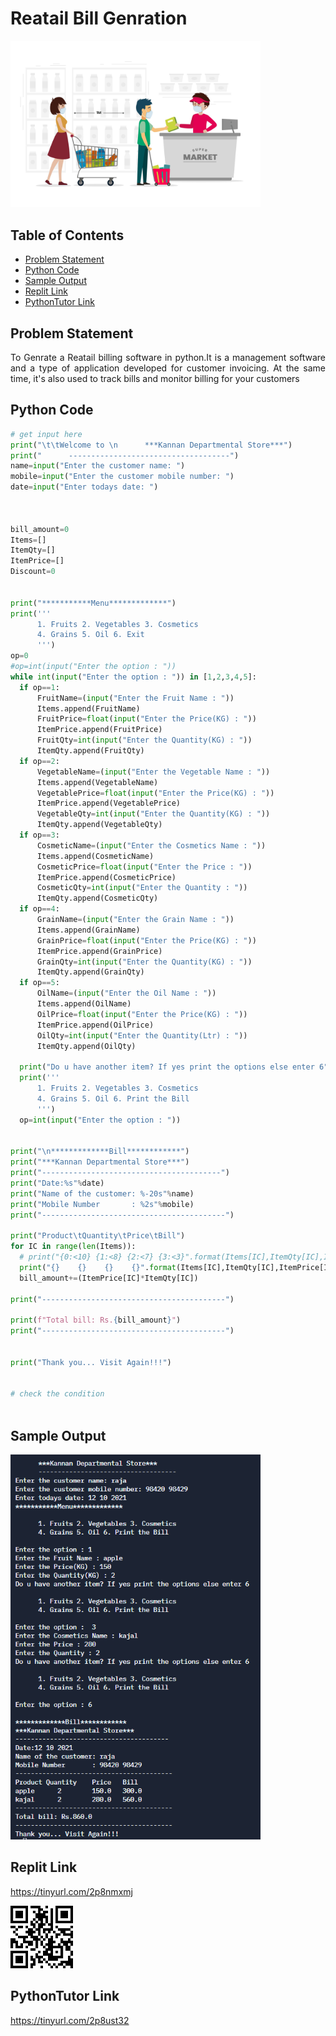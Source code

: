 # Reatail Bill Genration

<img src="./img/Retail.png" style="width:400px;" class="center"/>

## Table of Contents

- [Problem Statement](#problem-statement)
- [Python Code](#python-code)
- [Sample Output](#Sample-Output)
- [Replit Link](#replit-link)
- [PythonTutor Link](#pythontutor-link)


## Problem Statement

<div align="justify"> <p> To Genrate a Reatail billing software in python.It is a management software and a type of application developed for customer invoicing. At the same time, it's also used to track bills and monitor billing for your customers</div></p>




## Python Code

```python
# get input here
print("\t\tWelcome to \n      ***Kannan Departmental Store***")
print("      ------------------------------------")
name=input("Enter the customer name: ")
mobile=input("Enter the customer mobile number: ")
date=input("Enter todays date: ")



bill_amount=0
Items=[]
ItemQty=[]
ItemPrice=[]
Discount=0


print("***********Menu*************")
print('''
      1. Fruits 2. Vegetables 3. Cosmetics
      4. Grains 5. Oil 6. Exit
      ''')
op=0
#op=int(input("Enter the option : "))
while int(input("Enter the option : ")) in [1,2,3,4,5]:
  if op==1:
      FruitName=(input("Enter the Fruit Name : "))
      Items.append(FruitName)
      FruitPrice=float(input("Enter the Price(KG) : "))
      ItemPrice.append(FruitPrice)
      FruitQty=int(input("Enter the Quantity(KG) : "))
      ItemQty.append(FruitQty)
  if op==2:
      VegetableName=(input("Enter the Vegetable Name : "))
      Items.append(VegetableName)
      VegetablePrice=float(input("Enter the Price(KG) : "))
      ItemPrice.append(VegetablePrice)
      VegetableQty=int(input("Enter the Quantity(KG) : "))
      ItemQty.append(VegetableQty)
  if op==3:
      CosmeticName=(input("Enter the Cosmetics Name : "))
      Items.append(CosmeticName)
      CosmeticPrice=float(input("Enter the Price : "))
      ItemPrice.append(CosmeticPrice)
      CosmeticQty=int(input("Enter the Quantity : "))
      ItemQty.append(CosmeticQty)
  if op==4:
      GrainName=(input("Enter the Grain Name : "))
      Items.append(GrainName)
      GrainPrice=float(input("Enter the Price(KG) : "))
      ItemPrice.append(GrainPrice)
      GrainQty=int(input("Enter the Quantity(KG) : "))
      ItemQty.append(GrainQty)
  if op==5:
      OilName=(input("Enter the Oil Name : "))
      Items.append(OilName)
      OilPrice=float(input("Enter the Price(KG) : "))
      ItemPrice.append(OilPrice)
      OilQty=int(input("Enter the Quantity(Ltr) : "))
      ItemQty.append(OilQty)
  
  print("Do u have another item? If yes print the options else enter 6")
  print('''
      1. Fruits 2. Vegetables 3. Cosmetics
      4. Grains 5. Oil 6. Print the Bill
      ''')
  op=int(input("Enter the option : "))


print("\n*************Bill************")
print("***Kannan Departmental Store***")
print("----------------------------------------")
print("Date:%s"%date)
print("Name of the customer: %-20s"%name)
print("Mobile Number       : %2s"%mobile)
print("-----------------------------------------")

print("Product\tQuantity\tPrice\tBill")
for IC in range(len(Items)):
  # print("{0:<10} {1:<8} {2:<7} {3:<3}".format(Items[IC],ItemQty[IC],ItemPrice[IC],ItemPrice[IC]*ItemQty[IC]))
  print("{}    {}    {}    {}".format(Items[IC],ItemQty[IC],ItemPrice[IC],ItemPrice[IC]*ItemQty[IC]))
  bill_amount+=(ItemPrice[IC]*ItemQty[IC])
  
print("-----------------------------------------")

print(f"Total bill: Rs.{bill_amount}")
print("-----------------------------------------")


print("Thank you... Visit Again!!!")


# check the condition
    
```

## Sample Output
<img src="./img/Retailbillop.png" style="width:400px;" class="center"/>

## Replit Link
https://tinyurl.com/2p8nmxmj

<img src="./img/RetailQR.png" style="width:100px;" class="center"/>

## PythonTutor Link

https://tinyurl.com/2p8ust32
